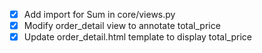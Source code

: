 - [x] Add import for Sum in core/views.py
- [x] Modify order_detail view to annotate total_price
- [x] Update order_detail.html template to display total_price
